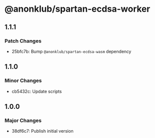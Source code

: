 # @anonklub/spartan-ecdsa-worker

## 1.1.1

### Patch Changes

- 25bfc7b: Bump `@anonklub/spartan-ecdsa-wasm` dependency

## 1.1.0

### Minor Changes

- cb5432c: Update scripts

## 1.0.0

### Major Changes

- 38df6c7: Publish initial version
